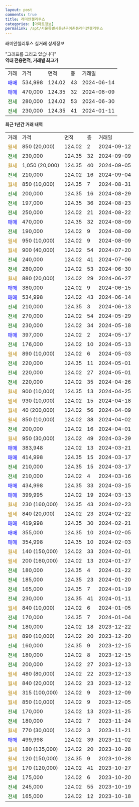 ```yaml
---
layout: post
comments: true
title: 래미안첼리투스
categories: [아파트정보]
permalink: /apt/서울특별시용산구이촌동래미안첼리투스
---
```


래미안첼리투스 실거래 상세정보

<script type="text/javascript">
  google.charts.load('current', {'packages':['line', 'corechart']});
  google.charts.setOnLoadCallback(drawChart);

  function drawChart() {
    var data = new google.visualization.DataTable();
    data.addColumn('date', '거래일');
    data.addColumn('number', "매매");
    data.addColumn('number', "전세");
    data.addColumn('number', "전매");

    data.addRows([[new Date(Date.parse("2024-09-12")), null, null, null], [new Date(Date.parse("2024-09-09")), null, 230000, null], [new Date(Date.parse("2024-09-05")), null, null, null], [new Date(Date.parse("2024-09-04")), null, 210000, null], [new Date(Date.parse("2024-08-31")), null, null, null], [new Date(Date.parse("2024-08-29")), null, 200000, null], [new Date(Date.parse("2024-08-23")), null, 197000, null], [new Date(Date.parse("2024-08-22")), null, 250000, null], [new Date(Date.parse("2024-08-09")), 470000, null, null], [new Date(Date.parse("2024-08-09")), null, 190000, null], [new Date(Date.parse("2024-08-09")), null, null, null], [new Date(Date.parse("2024-07-20")), null, null, null], [new Date(Date.parse("2024-07-06")), null, 240000, null], [new Date(Date.parse("2024-06-30")), null, 280000, null], [new Date(Date.parse("2024-06-27")), null, null, null], [new Date(Date.parse("2024-06-15")), 380000, null, null], [new Date(Date.parse("2024-06-14")), 534998, null, null], [new Date(Date.parse("2024-06-13")), null, 210000, null], [new Date(Date.parse("2024-05-29")), null, 270000, null], [new Date(Date.parse("2024-05-18")), null, 230000, null], [new Date(Date.parse("2024-05-17")), 397000, null, null], [new Date(Date.parse("2024-05-13")), null, 176000, null], [new Date(Date.parse("2024-05-03")), null, null, null], [new Date(Date.parse("2024-05-01")), null, 220000, null], [new Date(Date.parse("2024-05-01")), null, 220000, null], [new Date(Date.parse("2024-04-26")), null, 220000, null], [new Date(Date.parse("2024-04-25")), null, null, null], [new Date(Date.parse("2024-04-18")), null, null, null], [new Date(Date.parse("2024-04-09")), null, null, null], [new Date(Date.parse("2024-04-02")), null, null, null], [new Date(Date.parse("2024-04-01")), null, 200000, null], [new Date(Date.parse("2024-03-29")), null, null, null], [new Date(Date.parse("2024-03-21")), 383948, null, null], [new Date(Date.parse("2024-03-17")), 414998, null, null], [new Date(Date.parse("2024-03-17")), null, 210000, null], [new Date(Date.parse("2024-03-16")), null, 210000, null], [new Date(Date.parse("2024-03-15")), 434998, null, null], [new Date(Date.parse("2024-03-13")), 399995, null, null], [new Date(Date.parse("2024-02-23")), null, null, null], [new Date(Date.parse("2024-02-22")), null, null, null], [new Date(Date.parse("2024-02-21")), 419998, null, null], [new Date(Date.parse("2024-02-05")), 355000, null, null], [new Date(Date.parse("2024-02-03")), 354998, null, null], [new Date(Date.parse("2024-02-01")), null, null, null], [new Date(Date.parse("2024-01-27")), null, null, null], [new Date(Date.parse("2024-01-22")), null, 180000, null], [new Date(Date.parse("2024-01-20")), null, 185000, null], [new Date(Date.parse("2024-01-19")), null, 165000, null], [new Date(Date.parse("2024-01-11")), null, 230000, null], [new Date(Date.parse("2024-01-05")), null, null, null], [new Date(Date.parse("2024-01-04")), null, 170000, null], [new Date(Date.parse("2023-12-22")), null, 180000, null], [new Date(Date.parse("2023-12-20")), null, null, null], [new Date(Date.parse("2023-12-15")), null, 160000, null], [new Date(Date.parse("2023-12-15")), null, 180000, null], [new Date(Date.parse("2023-12-13")), null, 200000, null], [new Date(Date.parse("2023-12-13")), null, null, null], [new Date(Date.parse("2023-12-12")), null, null, null], [new Date(Date.parse("2023-12-09")), null, null, null], [new Date(Date.parse("2023-12-05")), null, null, null], [new Date(Date.parse("2023-11-25")), null, 170000, null], [new Date(Date.parse("2023-11-24")), null, 180000, null], [new Date(Date.parse("2023-11-21")), null, null, null], [new Date(Date.parse("2023-11-02")), 499998, null, null], [new Date(Date.parse("2023-10-28")), null, null, null], [new Date(Date.parse("2023-10-28")), null, null, null], [new Date(Date.parse("2023-10-27")), null, null, null], [new Date(Date.parse("2023-10-20")), null, 175000, null], [new Date(Date.parse("2023-10-19")), null, 245000, null], [new Date(Date.parse("2023-10-18")), null, 165000, null]]);

    var options = {
      hAxis: {
        format: 'yyyy/MM/dd'
      },    
      lineWidth: 0,
      pointsVisible: true,    
      title: '최근 1년간 유형별 실거래가 분포',
      legend: { position: 'bottom' }
    };

    var formatter = new google.visualization.NumberFormat({pattern:'###,###'} );
    formatter.format(data, 1);
    formatter.format(data, 2);
    
    setTimeout(function() {
        var chart = new google.visualization.LineChart(document.getElementById('columnchart_material'));
        chart.draw(data, (options));
        document.getElementById('loading').style.display = 'none';
    }, 200);
  }
</script>


<div id="loading" style="z-index:20; display: block; margin-left: 0px">"그래프를 그리고 있습니다"</div>
<div id="columnchart_material" style="width: 95%; margin-left: 0px; display: block"></div>
<!-- contents start -->
<b>역대 전용면적, 거래별 최고가</b>
<table class="sortable">
    <tr>
      <td>거래</td>
      <td>가격</td>
      <td>면적</td>
      <td>층</td>
      <td>거래일</td>
    </tr>
        <tr>
          <td><a style="color: blue">매매</a></td>
          <td>534,998</td>
          <td>124.02</td>
          <td>43</td>
          <td>2024-06-14</td>
        </tr>            <tr>
          <td><a style="color: blue">매매</a></td>
          <td>470,000</td>
          <td>124.35</td>
          <td>32</td>
          <td>2024-08-09</td>
        </tr>        
        <tr>
              <td><a style="color: darkgreen">전세</a></td>
              <td>280,000</td>
              <td>124.02</td>
              <td>53</td>
              <td>2024-06-30</td>
            </tr>            <tr>
              <td><a style="color: darkgreen">전세</a></td>
              <td>230,000</td>
              <td>124.35</td>
              <td>41</td>
              <td>2024-01-11</td>
            </tr>        
    
</table>

<b>최근 1년간 거래 내역</b>

<table class="sortable">
    <tr>
      <td>거래</td>
      <td>가격</td>
      <td>면적</td>
      <td>층</td>
      <td>거래일</td>
    </tr>
    <tr>
      <td><a style="color: darkgoldenrod">월세</a></td>
      <td>850 (20,000)</td>
      <td>124.02</td>
      <td>2</td>
      <td>2024-09-12</td>
    </tr>          <tr>
      <td><a style="color: darkgreen">전세</a></td>
      <td>230,000</td>
      <td>124.35</td>
      <td>32</td>
      <td>2024-09-09</td>
    </tr>          <tr>
      <td><a style="color: darkgoldenrod">월세</a></td>
      <td>1,050 (20,000)</td>
      <td>124.35</td>
      <td>40</td>
      <td>2024-09-05</td>
    </tr>          <tr>
      <td><a style="color: darkgreen">전세</a></td>
      <td>210,000</td>
      <td>124.02</td>
      <td>16</td>
      <td>2024-09-04</td>
    </tr>          <tr>
      <td><a style="color: darkgoldenrod">월세</a></td>
      <td>850 (10,000)</td>
      <td>124.35</td>
      <td>7</td>
      <td>2024-08-31</td>
    </tr>          <tr>
      <td><a style="color: darkgreen">전세</a></td>
      <td>200,000</td>
      <td>124.35</td>
      <td>16</td>
      <td>2024-08-29</td>
    </tr>          <tr>
      <td><a style="color: darkgreen">전세</a></td>
      <td>197,000</td>
      <td>124.35</td>
      <td>36</td>
      <td>2024-08-23</td>
    </tr>          <tr>
      <td><a style="color: darkgreen">전세</a></td>
      <td>250,000</td>
      <td>124.02</td>
      <td>21</td>
      <td>2024-08-22</td>
    </tr>          <tr>
      <td><a style="color: blue">매매</a></td>
      <td>470,000</td>
      <td>124.35</td>
      <td>32</td>
      <td>2024-08-09</td>
    </tr>          <tr>
      <td><a style="color: darkgreen">전세</a></td>
      <td>190,000</td>
      <td>124.02</td>
      <td>9</td>
      <td>2024-08-09</td>
    </tr>          <tr>
      <td><a style="color: darkgoldenrod">월세</a></td>
      <td>950 (10,000)</td>
      <td>124.02</td>
      <td>9</td>
      <td>2024-08-09</td>
    </tr>          <tr>
      <td><a style="color: darkgoldenrod">월세</a></td>
      <td>900 (40,000)</td>
      <td>124.02</td>
      <td>54</td>
      <td>2024-07-20</td>
    </tr>          <tr>
      <td><a style="color: darkgreen">전세</a></td>
      <td>240,000</td>
      <td>124.02</td>
      <td>41</td>
      <td>2024-07-06</td>
    </tr>          <tr>
      <td><a style="color: darkgreen">전세</a></td>
      <td>280,000</td>
      <td>124.02</td>
      <td>53</td>
      <td>2024-06-30</td>
    </tr>          <tr>
      <td><a style="color: darkgoldenrod">월세</a></td>
      <td>880 (20,000)</td>
      <td>124.02</td>
      <td>29</td>
      <td>2024-06-27</td>
    </tr>          <tr>
      <td><a style="color: blue">매매</a></td>
      <td>380,000</td>
      <td>124.02</td>
      <td>9</td>
      <td>2024-06-15</td>
    </tr>          <tr>
      <td><a style="color: blue">매매</a></td>
      <td>534,998</td>
      <td>124.02</td>
      <td>43</td>
      <td>2024-06-14</td>
    </tr>          <tr>
      <td><a style="color: darkgreen">전세</a></td>
      <td>210,000</td>
      <td>124.35</td>
      <td>3</td>
      <td>2024-06-13</td>
    </tr>          <tr>
      <td><a style="color: darkgreen">전세</a></td>
      <td>270,000</td>
      <td>124.02</td>
      <td>54</td>
      <td>2024-05-29</td>
    </tr>          <tr>
      <td><a style="color: darkgreen">전세</a></td>
      <td>230,000</td>
      <td>124.02</td>
      <td>34</td>
      <td>2024-05-18</td>
    </tr>          <tr>
      <td><a style="color: blue">매매</a></td>
      <td>397,000</td>
      <td>124.02</td>
      <td>2</td>
      <td>2024-05-17</td>
    </tr>          <tr>
      <td><a style="color: darkgreen">전세</a></td>
      <td>176,000</td>
      <td>124.02</td>
      <td>10</td>
      <td>2024-05-13</td>
    </tr>          <tr>
      <td><a style="color: darkgoldenrod">월세</a></td>
      <td>890 (10,000)</td>
      <td>124.02</td>
      <td>6</td>
      <td>2024-05-03</td>
    </tr>          <tr>
      <td><a style="color: darkgreen">전세</a></td>
      <td>220,000</td>
      <td>124.35</td>
      <td>11</td>
      <td>2024-05-01</td>
    </tr>          <tr>
      <td><a style="color: darkgreen">전세</a></td>
      <td>220,000</td>
      <td>124.02</td>
      <td>27</td>
      <td>2024-05-01</td>
    </tr>          <tr>
      <td><a style="color: darkgreen">전세</a></td>
      <td>220,000</td>
      <td>124.02</td>
      <td>35</td>
      <td>2024-04-26</td>
    </tr>          <tr>
      <td><a style="color: darkgoldenrod">월세</a></td>
      <td>900 (10,000)</td>
      <td>124.35</td>
      <td>13</td>
      <td>2024-04-25</td>
    </tr>          <tr>
      <td><a style="color: darkgoldenrod">월세</a></td>
      <td>930 (10,000)</td>
      <td>124.02</td>
      <td>15</td>
      <td>2024-04-18</td>
    </tr>          <tr>
      <td><a style="color: darkgoldenrod">월세</a></td>
      <td>40 (200,000)</td>
      <td>124.02</td>
      <td>56</td>
      <td>2024-04-09</td>
    </tr>          <tr>
      <td><a style="color: darkgoldenrod">월세</a></td>
      <td>850 (10,000)</td>
      <td>124.02</td>
      <td>38</td>
      <td>2024-04-02</td>
    </tr>          <tr>
      <td><a style="color: darkgreen">전세</a></td>
      <td>200,000</td>
      <td>124.02</td>
      <td>16</td>
      <td>2024-04-01</td>
    </tr>          <tr>
      <td><a style="color: darkgoldenrod">월세</a></td>
      <td>950 (30,000)</td>
      <td>124.02</td>
      <td>49</td>
      <td>2024-03-29</td>
    </tr>          <tr>
      <td><a style="color: blue">매매</a></td>
      <td>383,948</td>
      <td>124.02</td>
      <td>13</td>
      <td>2024-03-21</td>
    </tr>          <tr>
      <td><a style="color: blue">매매</a></td>
      <td>414,998</td>
      <td>124.35</td>
      <td>15</td>
      <td>2024-03-17</td>
    </tr>          <tr>
      <td><a style="color: darkgreen">전세</a></td>
      <td>210,000</td>
      <td>124.35</td>
      <td>15</td>
      <td>2024-03-17</td>
    </tr>          <tr>
      <td><a style="color: darkgreen">전세</a></td>
      <td>210,000</td>
      <td>124.02</td>
      <td>4</td>
      <td>2024-03-16</td>
    </tr>          <tr>
      <td><a style="color: blue">매매</a></td>
      <td>434,998</td>
      <td>124.35</td>
      <td>33</td>
      <td>2024-03-15</td>
    </tr>          <tr>
      <td><a style="color: blue">매매</a></td>
      <td>399,995</td>
      <td>124.02</td>
      <td>19</td>
      <td>2024-03-13</td>
    </tr>          <tr>
      <td><a style="color: darkgoldenrod">월세</a></td>
      <td>230 (160,000)</td>
      <td>124.35</td>
      <td>43</td>
      <td>2024-02-23</td>
    </tr>          <tr>
      <td><a style="color: darkgoldenrod">월세</a></td>
      <td>840 (20,000)</td>
      <td>124.02</td>
      <td>23</td>
      <td>2024-02-22</td>
    </tr>          <tr>
      <td><a style="color: blue">매매</a></td>
      <td>419,998</td>
      <td>124.35</td>
      <td>30</td>
      <td>2024-02-21</td>
    </tr>          <tr>
      <td><a style="color: blue">매매</a></td>
      <td>355,000</td>
      <td>124.35</td>
      <td>10</td>
      <td>2024-02-05</td>
    </tr>          <tr>
      <td><a style="color: blue">매매</a></td>
      <td>354,998</td>
      <td>124.35</td>
      <td>10</td>
      <td>2024-02-03</td>
    </tr>          <tr>
      <td><a style="color: darkgoldenrod">월세</a></td>
      <td>140 (150,000)</td>
      <td>124.02</td>
      <td>33</td>
      <td>2024-02-01</td>
    </tr>          <tr>
      <td><a style="color: darkgoldenrod">월세</a></td>
      <td>200 (160,000)</td>
      <td>124.02</td>
      <td>13</td>
      <td>2024-01-27</td>
    </tr>          <tr>
      <td><a style="color: darkgreen">전세</a></td>
      <td>180,000</td>
      <td>124.35</td>
      <td>4</td>
      <td>2024-01-22</td>
    </tr>          <tr>
      <td><a style="color: darkgreen">전세</a></td>
      <td>185,000</td>
      <td>124.35</td>
      <td>23</td>
      <td>2024-01-20</td>
    </tr>          <tr>
      <td><a style="color: darkgreen">전세</a></td>
      <td>165,000</td>
      <td>124.35</td>
      <td>7</td>
      <td>2024-01-19</td>
    </tr>          <tr>
      <td><a style="color: darkgreen">전세</a></td>
      <td>230,000</td>
      <td>124.35</td>
      <td>41</td>
      <td>2024-01-11</td>
    </tr>          <tr>
      <td><a style="color: darkgoldenrod">월세</a></td>
      <td>840 (10,000)</td>
      <td>124.02</td>
      <td>6</td>
      <td>2024-01-05</td>
    </tr>          <tr>
      <td><a style="color: darkgreen">전세</a></td>
      <td>170,000</td>
      <td>124.35</td>
      <td>7</td>
      <td>2024-01-04</td>
    </tr>          <tr>
      <td><a style="color: darkgreen">전세</a></td>
      <td>180,000</td>
      <td>124.02</td>
      <td>18</td>
      <td>2023-12-22</td>
    </tr>          <tr>
      <td><a style="color: darkgoldenrod">월세</a></td>
      <td>890 (10,000)</td>
      <td>124.02</td>
      <td>20</td>
      <td>2023-12-20</td>
    </tr>          <tr>
      <td><a style="color: darkgreen">전세</a></td>
      <td>160,000</td>
      <td>124.35</td>
      <td>9</td>
      <td>2023-12-15</td>
    </tr>          <tr>
      <td><a style="color: darkgreen">전세</a></td>
      <td>180,000</td>
      <td>124.02</td>
      <td>8</td>
      <td>2023-12-15</td>
    </tr>          <tr>
      <td><a style="color: darkgreen">전세</a></td>
      <td>200,000</td>
      <td>124.02</td>
      <td>27</td>
      <td>2023-12-13</td>
    </tr>          <tr>
      <td><a style="color: darkgoldenrod">월세</a></td>
      <td>480 (80,000)</td>
      <td>124.02</td>
      <td>22</td>
      <td>2023-12-13</td>
    </tr>          <tr>
      <td><a style="color: darkgoldenrod">월세</a></td>
      <td>840 (20,000)</td>
      <td>124.02</td>
      <td>23</td>
      <td>2023-12-12</td>
    </tr>          <tr>
      <td><a style="color: darkgoldenrod">월세</a></td>
      <td>315 (100,000)</td>
      <td>124.02</td>
      <td>9</td>
      <td>2023-12-09</td>
    </tr>          <tr>
      <td><a style="color: darkgoldenrod">월세</a></td>
      <td>850 (10,000)</td>
      <td>124.02</td>
      <td>9</td>
      <td>2023-12-05</td>
    </tr>          <tr>
      <td><a style="color: darkgreen">전세</a></td>
      <td>170,000</td>
      <td>124.02</td>
      <td>13</td>
      <td>2023-11-25</td>
    </tr>          <tr>
      <td><a style="color: darkgreen">전세</a></td>
      <td>180,000</td>
      <td>124.02</td>
      <td>7</td>
      <td>2023-11-24</td>
    </tr>          <tr>
      <td><a style="color: darkgoldenrod">월세</a></td>
      <td>770 (30,000)</td>
      <td>124.02</td>
      <td>3</td>
      <td>2023-11-21</td>
    </tr>          <tr>
      <td><a style="color: blue">매매</a></td>
      <td>499,998</td>
      <td>124.02</td>
      <td>39</td>
      <td>2023-11-02</td>
    </tr>          <tr>
      <td><a style="color: darkgoldenrod">월세</a></td>
      <td>180 (135,000)</td>
      <td>124.02</td>
      <td>20</td>
      <td>2023-10-28</td>
    </tr>          <tr>
      <td><a style="color: darkgoldenrod">월세</a></td>
      <td>120 (150,000)</td>
      <td>124.35</td>
      <td>9</td>
      <td>2023-10-28</td>
    </tr>          <tr>
      <td><a style="color: darkgoldenrod">월세</a></td>
      <td>170 (120,000)</td>
      <td>124.02</td>
      <td>41</td>
      <td>2023-10-27</td>
    </tr>          <tr>
      <td><a style="color: darkgreen">전세</a></td>
      <td>175,000</td>
      <td>124.02</td>
      <td>6</td>
      <td>2023-10-20</td>
    </tr>          <tr>
      <td><a style="color: darkgreen">전세</a></td>
      <td>245,000</td>
      <td>124.02</td>
      <td>55</td>
      <td>2023-10-19</td>
    </tr>          <tr>
      <td><a style="color: darkgreen">전세</a></td>
      <td>165,000</td>
      <td>124.02</td>
      <td>12</td>
      <td>2023-10-18</td>
    </tr>      </table>
<!-- contents end -->    

